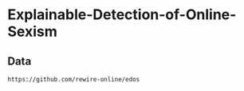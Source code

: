 # Explainable-Detection-of-Online-Sexism

## Data
                      
    https://github.com/rewire-online/edos
